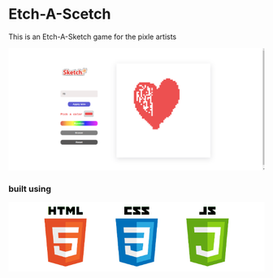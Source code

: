 # Etch-A-Scetch
This is an Etch-A-Sketch game for the pixle artists

![](/icon/Screenshot%20from%202024-02-24%2007-21-39.png)

### built using
![](/icon/htmlcssjs-details.png)